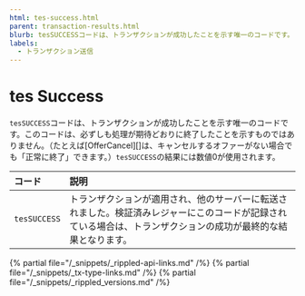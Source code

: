 ```yaml
---
html: tes-success.html
parent: transaction-results.html
blurb: tesSUCCESSコードは、トランザクションが成功したことを示す唯一のコードです。
labels:
  - トランザクション送信
---
```

# tes Success

`tesSUCCESS`コードは、トランザクションが成功したことを示す唯一のコードです。このコードは、必ずしも処理が期待どおりに終了したことを示すものではありません。（たとえば[OfferCancel][]は、キャンセルするオファーがない場合でも「正常に終了」できます。）`tesSUCCESS`の結果には数値0が使用されます。

| コード       | 説明                                                     |
|:-----------|:----------------------------------------------------------------|
| `tesSUCCESS` | トランザクションが適用され、他のサーバーに転送されました。検証済みレジャーにこのコードが記録されている場合は、トランザクションの成功が最終的な結果となります。 |

<!--{# common link defs #}-->
{% partial file="/_snippets/_rippled-api-links.md" /%}
{% partial file="/_snippets/_tx-type-links.md" /%}
{% partial file="/_snippets/_rippled_versions.md" /%}
